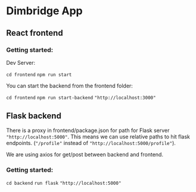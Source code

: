 # Dimbridge App

## React frontend

### Getting started:

Dev Server:

`cd frontend`
`npm run start`

You can start the backend from the frontend folder:

`cd frontend`
`npm run start-backend`
`"http://localhost:3000"`

## Flask backend

There is a proxy in frontend/package.json for path for Flask server `"http://localhost:5000"`.
This means we can use relative paths to hit flask endpoints. (`"/profile"` instead of `"http://localhost:5000/profile"`).

We are using axios for get/post between backend and frontend.

### Getting started:
`cd backend`
`run flask`
`"http://localhost:5000"`



